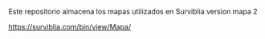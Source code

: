 Este repositorio almacena los mapas utilizados en Surviblia version mapa 2

https://surviblia.com/bin/view/Mapa/